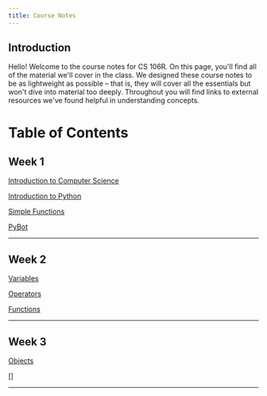 ```yaml
---
title: Course Notes 
---
```


## Introduction
Hello! Welcome to the course notes for CS 106R. On this page, you'll find all of the material we'll cover in the class. We designed these course notes to be as lightweight as possible – that is, they will cover all the essentials but won't dive into material too deeply. Throughout you will find links to external resources we've found helpful in understanding concepts. 

# Table of Contents 

## Week 1
[Introduction to Computer Science](https://geoffreyangus.github.io/CS106R/notes/intro_cs.md)

[Introduction to Python](https://geoffreyangus.github.io/CS106R/notes/intro_cs.md)

[Simple Functions](https://geoffreyangus.github.io/CS106R/notes/intro_cs.md)

[PyBot](https://geoffreyangus.github.io/CS106R/notes/pybot.md)

---

## Week 2

[Variables](https://geoffreyangus.github.io/CS106R/notes/variables.md)

[Operators](https://geoffreyangus.github.io/CS106R/notes/operators.md)

[Functions](https://geoffreyangus.github.io/CS106R/notes/functions.md)

---

## Week 3

[Objects]()

[]



---